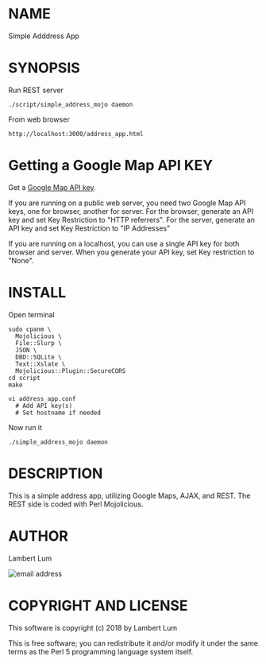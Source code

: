# NAME

Simple Adddress App

# SYNOPSIS

Run REST server

    ./script/simple_address_mojo daemon

From web browser

    http://localhost:3000/address_app.html

# Getting a Google Map API KEY

Get a [Google Map API key](https://developers.google.com/maps/documentation/javascript/get-api-key).

If you are running on a public web server, you need two Google Map API keys, one for browser, another for server. For the browser, generate an API key and set Key Restriction to "HTTP referrers". For the server, generate an API key and set Key Restriction to "IP Addresses"

If you are running on a localhost, you can use a single API key for both browser and server. When you generate your API key, set Key restriction to "None".

# INSTALL

Open terminal

    sudo cpanm \
      Mojolicious \
      File::Slurp \
      JSON \
      DBD::SQLite \
      Text::Xslate \
      Mojolicious::Plugin::SecureCORS
    cd script
    make

    vi address_app.conf
      # Add API key(s)
      # Set hostname if needed

Now run it

    ./simple_address_mojo daemon


# DESCRIPTION

This is a simple address app, utilizing Google Maps, AJAX, and REST. The REST side is coded with Perl Mojolicious.

# AUTHOR

Lambert Lum

![email address](http://sjsutech.com/small_email.png)

# COPYRIGHT AND LICENSE

This software is copyright (c) 2018 by Lambert Lum

This is free software; you can redistribute it and/or modify it under the same terms as the Perl 5 programming language system itself.
